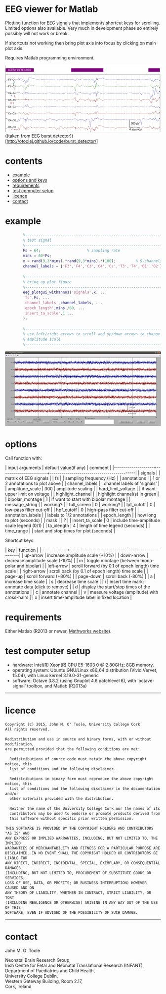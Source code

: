 EEG viewer for Matlab
=====================

Plotting function for EEG signals that implements shortcut keys for scrolling.  Limited
options also available.  Very much in development phase so entirely possibly will not work
or break.

If shortcuts not working then bring plot axis into focus by clicking on main plot axis.

Requires Matlab programming environment.

![Example with EEG from a preterm infant](pics/detector_example_for_website.png) ((taken
 from EEG burst detector))[http://otoolej.github.io/code/burst_detector/]


# contents
* [example](#example)
* [options and keys](#options)
* [requirements](#requirements)
* [test computer setup](#test-computer-setup)
* [licence](#licence)
* [contact](#contact)


# example
```matlab
        %---------------------------------------------------------------------
		% test signal
		%---------------------------------------------------------------------
		Fs = 64;                     % sampling rate
		mins = 60*Fs;
		x = rand(9,3*mins).*rand(9,3*mins).*(100);         % 9-channels of 10 minute data
		channel_labels = {'F3','F4','C3','C4','Cz','T3','T4','O1','O2'};

        %---------------------------------------------------------------------
		% bring up plot figure
		%---------------------------------------------------------------------
		eeg_plotgui_withannos('signals',x, ...
		'fs',Fs, ...
		'channel_labels',channel_labels, ...
		'epoch_length',mins./60, ...
		'insert_ta_scale',1 ...
		);

        %---------------------------------------------------------------------
		% use left/right arrows to scroll and up/down arrows to change 
		% amplitude scale
		%---------------------------------------------------------------------
```
![Plot for test (Gaussian noise) signal](pics/example_test_Gaussian_noise.png)


# options

Call function with:

| input arguments    | default value(if any) | comment                                   |
|--------------------+-----------------------+-------------------------------------------|
| signals            |                       | matrix of EEG signals                     |
| fs                 |                       | sampling frequency (Hz)                   |
| annotations        |                       | 1 or 2 annotations to plot above          |
| channel_labels     |                       | channel labels of 'signals'               |
| amplitude_scale    |                   300 | amplitude scaling                         |
| hard_limit_voltage |                       | if want upper limit on voltage            |
| highlight_channel  |                       | highlight channel(s) in green             |
| bipolar_montage    |                     1 | if want to start with bipolar montage     |
| message_string     |                       | working?                                  |
| full_screen        |                     0 | working?                                  |
| lpf_cutoff         |                     0 | low-pass filter cut-off                   |
| hpf_cutoff         |                     0 | high-pass filter cut-off                  |
| annotation_labels  |                       | labels to 1/2 annotations                 |
| epoch_length       |                       | how long to plot (seconds)                |
| mask               |                       | ?                                         |
| insert_ta_scale    |                     0 | include time-amplitude scale legend (0/1) |
| ta_xlength         |                     4 | length of time legend (seconds)           |
| time_range         |                       | start and stop times for plot (seconds)   |


Shortcut keys:

 | key         | function                                           |
 |-------------+----------------------------------------------------|
 | up-arrow    | increase amplitude scale (+10%)                    |
 | down-arrow  | decrease amplitude scale (-10%)                    |
 | m           | toggle montage (between mono-polar and bipolar)    |
 | left-arrow  | scroll forward (by 0.1 of epoch length) time scale |
 | right-arrow | scroll back (by 0.1 of epoch length) time scale    |
 | page-up     | scroll forward (+80%)                              |
 | page-down   | scroll back (-80%)                                 |
 | a           | increase time scale                                |
 | s           | decrease time scale                                |
 | i           | insert time mark: annotate data (click to remove)  |
 | d           | display the start/stop times of the annotations    |
 | c           | annotate channel                                   |
 | v           | measure voltage (amplitude) with cross-hairs       |
 | x           | insert time-amplitude label in fixed location      |


# requirements
Either Matlab (R2013 or newer,
[Mathworks website](http://www.mathworks.co.uk/products/matlab/)).



# test computer setup
- hardware:  Intel(R) Xeon(R) CPU E5-1603 0 @ 2.80GHz; 8GB memory.
- operating system: Ubuntu GNU/Linux x86_64 distribution (Vivid Vervet, 15.04), with Linux
  kernel 3.19.0-31-generic 
- software: Octave 3.8.2 (using Gnuplot 4.6 patchlevel 6), with 'octave-signal' toolbox, and Matlab (R2013a)

---

# licence

```
Copyright (c) 2015, John M. O' Toole, University College Cork
All rights reserved.

Redistribution and use in source and binary forms, with or without modification,
are permitted provided that the following conditions are met:

  Redistributions of source code must retain the above copyright notice, this
  list of conditions and the following disclaimer.

  Redistributions in binary form must reproduce the above copyright notice, this
  list of conditions and the following disclaimer in the documentation and/or
  other materials provided with the distribution.

  Neither the name of the University College Cork nor the names of its
  contributors may be used to endorse or promote products derived from
  this software without specific prior written permission.

THIS SOFTWARE IS PROVIDED BY THE COPYRIGHT HOLDERS AND CONTRIBUTORS "AS IS" AND
ANY EXPRESS OR IMPLIED WARRANTIES, INCLUDING, BUT NOT LIMITED TO, THE IMPLIED
WARRANTIES OF MERCHANTABILITY AND FITNESS FOR A PARTICULAR PURPOSE ARE
DISCLAIMED. IN NO EVENT SHALL THE COPYRIGHT HOLDER OR CONTRIBUTORS BE LIABLE FOR
ANY DIRECT, INDIRECT, INCIDENTAL, SPECIAL, EXEMPLARY, OR CONSEQUENTIAL DAMAGES
(INCLUDING, BUT NOT LIMITED TO, PROCUREMENT OF SUBSTITUTE GOODS OR SERVICES;
LOSS OF USE, DATA, OR PROFITS; OR BUSINESS INTERRUPTION) HOWEVER CAUSED AND ON
ANY THEORY OF LIABILITY, WHETHER IN CONTRACT, STRICT LIABILITY, OR TORT
(INCLUDING NEGLIGENCE OR OTHERWISE) ARISING IN ANY WAY OUT OF THE USE OF THIS
SOFTWARE, EVEN IF ADVISED OF THE POSSIBILITY OF SUCH DAMAGE.
```


---

# contact

John M. O' Toole

Neonatal Brain Research Group,  
Irish Centre for Fetal and Neonatal Translational Research (INFANT),  
Department of Paediatrics and Child Health,  
University College Dublin,  
Western Gateway Building, Room 2.17,  
Cork, Ireland


